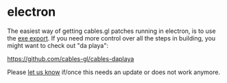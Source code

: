# electron

The easiest way of getting cables.gl patches running in electron, is to use the [exe export](../../../4_export_embed/dev_embed/export_exe/export_exe). If you need more control
over all the steps in building, you might want to check out "da playa":

https://github.com/cables-gl/cables-daplaya

Please [let us know](https://discord.gg/cablesgl) if/once this needs an update or does not work anymore.
